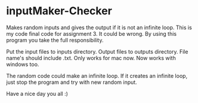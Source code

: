 # inputMaker-Checker
Makes random inputs and gives the output if it is not an infinite loop. This is my code final code for assignment 3.
It could be wrong. By using this program you take the full responsibility.

Put the input files to inputs directory. Output files to outputs directory.
File name's should include .txt.
Only works for mac now. Now works with windows too.

The random code could make an infinite loop. If it creates an infinite loop, just stop the program and try with new random input.

Have a nice day you all :)
